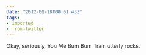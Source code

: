 ```yaml
---
date: "2012-01-18T00:01:43Z"
tags:
- imported
- from-twitter
---
```

Okay, seriously, You Me Bum Bum Train utterly rocks.

